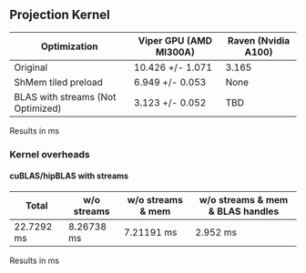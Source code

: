 ## Projection Kernel

| Optimization                     | Viper GPU (AMD MI300A) | Raven (Nvidia A100) |
|----------------------------------|------------------------|---------------------|
| Original                         | 10.426 +/- 1.071       | 3.165               |
| ShMem tiled preload              | 6.949 +/- 0.053        | None                |
| BLAS with streams (Not Optimized)| 3.123 +/- 0.052        | TBD                 |

Results in ms

### Kernel overheads

#### cuBLAS/hipBLAS with streams

| Total       | w/o streams | w/o streams & mem | w/o streams & mem & BLAS handles |
|-------------|-------------|-------------------|----------------------------------|
| 22.7292 ms  | 8.26738 ms  | 7.21191 ms        | 2.952 ms                         |

Results in ms

